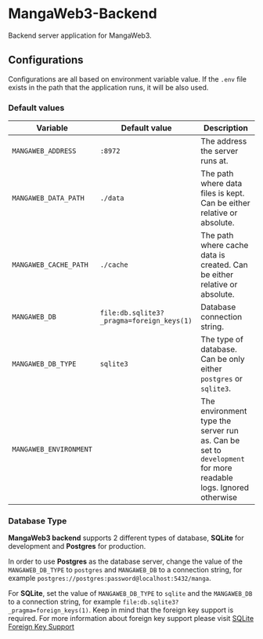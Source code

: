 # MangaWeb3-Backend

Backend server application for MangaWeb3.

## Configurations

Configurations are all based on environment variable value. If the `.env` file exists in the path that the application runs, it will be also used.

### Default values

| Variable              | Default value                                       | Description                                                                                                        |
| --------------------- |------------------------------------------ | ------------------------------------------------------------------------------------------------------------------ |
| `MANGAWEB_ADDRESS`    | `:8972`                                   | The address the server runs at.                                                                                    |
| `MANGAWEB_DATA_PATH`  | `./data`                                  | The path where data files is kept. Can be either relative or absolute.                                             |
| `MANGAWEB_CACHE_PATH` | `./cache`                                 | The path where cache data is created. Can be either relative or absolute.                                          |
| `MANGAWEB_DB`         | `file:db.sqlite3?_pragma=foreign_keys(1)` | Database connection string.                                                                                        |
| `MANGAWEB_DB_TYPE`    | `sqlite3`                                 | The type of database. Can be only either `postgres` or `sqlite3`.                                                  |
| `MANGAWEB_ENVIRONMENT`|                                           | The environment type the server run as. Can be set to `development` for more readable logs. Ignored otherwise      |

### Database Type

**MangaWeb3 backend** supports 2 different types of database, **SQLite** for development and **Postgres** for production.

In order to use **Postgres** as the database server, change the value of the `MANGAWEB_DB_TYPE` to `postgres` and `MANGAWEB_DB` to a connection string, for example `postgres://postgres:password@localhost:5432/manga`.

For **SQLite**, set the value of `MANGAWEB_DB_TYPE` to `sqlite` and the `MANGAWEB_DB` to a connection string, for example `file:db.sqlite3?_pragma=foreign_keys(1)`. Keep in mind that the foreign key support is required. For more information about foreign key support please visit [SQLite Foreign Key Support](https://sqlite.org/foreignkeys.html)